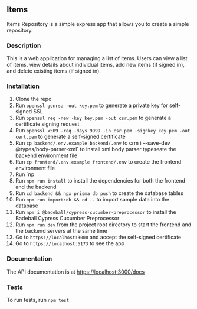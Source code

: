 ## Items

Items Repository is a simple express app that allows you to create a simple repository.

### Description

This is a web application for managing a list of items. Users can view a list of items, view details about individual
items, add new items (if signed in), and delete existing items (if signed in).

### Installation

1. Clone the repo
2. Run `openssl genrsa -out key.pem` to generate a private key for self-signed SSL
3. Run `openssl req -new -key key.pem -out csr.pem` to generate a certificate signing request
4. Run `openssl x509 -req -days 9999 -in csr.pem -signkey key.pem -out cert.pem` to generate a self-signed certificate
5. Run `cp backend/.env.example backend/.env` to crm i --save-dev @types/body-parser-xml` to install xml body parser
   typeseate the backend environment file
6. Run `cp frontend/.env.example frontend/.env` to create the frontend environment file
7. Run `np
8. Run `npm run install` to install the dependencies for both the frontend and the backend
9. Run `cd backend && npx prisma db push` to create the database tables
10. Run `npm run import:db && cd ..` to import sample data into the database
11. Run `npm i @badeball/cypress-cucumber-preprocessor` to install the Badeball Cypress Cucumber Preprocessor
12. Run `npm run dev` from the project root directory to start the frontend and the backend servers at the same time
13. Go to `https://localhost:3000` and accept the self-signed certificate
14. Go to `https://localhost:5173` to see the app

### Documentation

The API documentation is at [https://localhost:3000/docs](https://localhost:3000/docs)

### Tests

To run tests, run `npm test`

